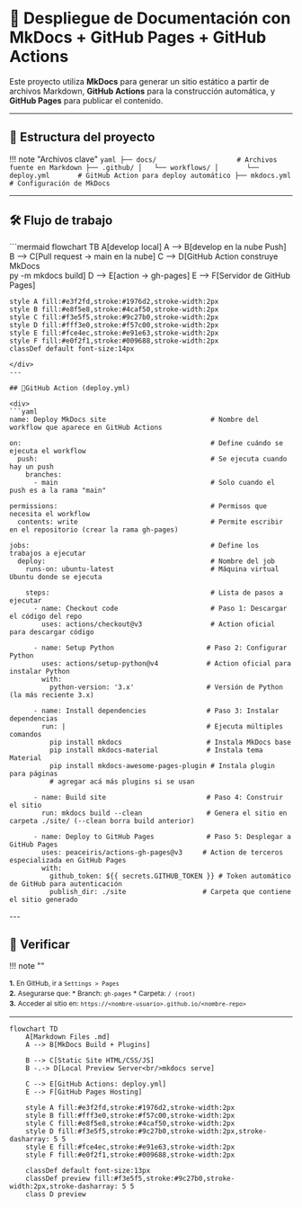 # 🚀 Despliegue de Documentación con MkDocs + GitHub Pages + GitHub Actions

Este proyecto utiliza **MkDocs** para generar un sitio estático a partir de archivos Markdown, **GitHub Actions** para la construcción automática, y **GitHub Pages** para publicar el contenido.

---

## 📁 Estructura del proyecto

!!! note "Archivos clave"
    ```yaml
    ├── docs/                    # Archivos fuente en Markdown
    ├── .github/
    │   └── workflows/
    │       └── deploy.yml       # GitHub Action para deploy automático
    ├── mkdocs.yml               # Configuración de MkDocs
    ```

---

## 🛠️ Flujo de trabajo
<div>
```mermaid
flowchart TB
    A[develop local]
    A --> B[develop en la nube Push]
    B --> C[Pull request → main en la nube]
    C --> D[GitHub Action construye MkDocs<br/>py -m mkdocs build]
    D --> E[action → gh-pages]
    E --> F[Servidor de GitHub Pages]
    
    style A fill:#e3f2fd,stroke:#1976d2,stroke-width:2px
    style B fill:#e8f5e8,stroke:#4caf50,stroke-width:2px
    style C fill:#f3e5f5,stroke:#9c27b0,stroke-width:2px
    style D fill:#fff3e0,stroke:#f57c00,stroke-width:2px
    style E fill:#fce4ec,stroke:#e91e63,stroke-width:2px
    style F fill:#e0f2f1,stroke:#009688,stroke-width:2px
    classDef default font-size:14px
```
</div>
---

## 🤖GitHub Action (deploy.yml)

<div>
```yaml
name: Deploy MkDocs site                          # Nombre del workflow que aparece en GitHub Actions

on:                                               # Define cuándo se ejecuta el workflow
  push:                                           # Se ejecuta cuando hay un push
    branches:
      - main                                      # Solo cuando el push es a la rama "main"

permissions:                                      # Permisos que necesita el workflow
  contents: write                                 # Permite escribir en el repositorio (crear la rama gh-pages)

jobs:                                             # Define los trabajos a ejecutar
  deploy:                                         # Nombre del job
    runs-on: ubuntu-latest                        # Máquina virtual Ubuntu donde se ejecuta

    steps:                                        # Lista de pasos a ejecutar
      - name: Checkout code                       # Paso 1: Descargar el código del repo
        uses: actions/checkout@v3                 # Action oficial para descargar código

      - name: Setup Python                       # Paso 2: Configurar Python
        uses: actions/setup-python@v4            # Action oficial para instalar Python
        with:
          python-version: '3.x'                  # Versión de Python (la más reciente 3.x)

      - name: Install dependencies               # Paso 3: Instalar dependencias
        run: |                                   # Ejecuta múltiples comandos
          pip install mkdocs                     # Instala MkDocs base
          pip install mkdocs-material            # Instala tema Material
          pip install mkdocs-awesome-pages-plugin # Instala plugin para páginas
          # agregar acá más plugins si se usan 

      - name: Build site                         # Paso 4: Construir el sitio
        run: mkdocs build --clean                # Genera el sitio en carpeta ./site/ (--clean borra build anterior)

      - name: Deploy to GitHub Pages             # Paso 5: Desplegar a GitHub Pages
        uses: peaceiris/actions-gh-pages@v3     # Action de terceros especializada en GitHub Pages
        with:
          github_token: ${{ secrets.GITHUB_TOKEN }} # Token automático de GitHub para autenticación
          publish_dir: ./site                   # Carpeta que contiene el sitio generado
```
</div>
---

## 🧪 Verificar
!!! note ""
    <p style="font-size: 0.75rem; line-height:1.5;">
      **1.** En GitHub, ir a `Settings > Pages`<br>
      **2.** Asegurarse que:
      * Branch: `gh-pages`
      * Carpeta: `/ (root)` <br>
      **3.** Acceder al sitio en:
      `https://<nombre-usuario>.github.io/<nombre-repo>`
      </p>

---
```mermaid
flowchart TD
    A[Markdown Files .md]
    A --> B[MkDocs Build + Plugins]
    
    B --> C[Static Site HTML/CSS/JS]
    B -.-> D[Local Preview Server<br/>mkdocs serve]
    
    C --> E[GitHub Actions: deploy.yml]
    E --> F[GitHub Pages Hosting]
    
    style A fill:#e3f2fd,stroke:#1976d2,stroke-width:2px
    style B fill:#fff3e0,stroke:#f57c00,stroke-width:2px
    style C fill:#e8f5e8,stroke:#4caf50,stroke-width:2px
    style D fill:#f3e5f5,stroke:#9c27b0,stroke-width:2px,stroke-dasharray: 5 5
    style E fill:#fce4ec,stroke:#e91e63,stroke-width:2px
    style F fill:#e0f2f1,stroke:#009688,stroke-width:2px
    
    classDef default font-size:13px
    classDef preview fill:#f3e5f5,stroke:#9c27b0,stroke-width:2px,stroke-dasharray: 5 5
    class D preview
```